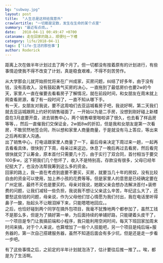 ```yaml
---
bg: "subway.jpg"
layout: post
title:  "人生总是这样给我意外"
crawlertitle: "一切都是定数，发生在生命的某个点里"
summary: "最近有点烦。。"
date:   2018-04-11 00:49:47 +0700
cataname: 走在回家的路上，顺便吐一下槽
category: life/2018-04-11
tags: ['life-生活的那些事']
author: Roderick
---
```

距离上次在做半年计划过去了两个月了。但一切都没有按着原有的计划进行，有些事情迫使我不得不改变了计划，真是稳食艰难，不得不刻苦劳作。


从大学那会儿就开始担忧将来在广州成家，买房问题，纠结了好多年，由于没有钱，没有高收入，没有鼓起勇气买房的决心，一直拖到了最低房价也要2w的今天，家里人一直在催要去看看房子了解情况，就在前段时间，和女朋友在周末就上网查看房源，看了有一段时间了，一直不知从哪下手。  
有一天，女朋友对我说，要不这周咱们去亚运城看房子吧，我说好啊，第二天我们就去亚运城跟网上约好的销售碰面了，一开始以为是二手房，没想到刚好碰上新楼盘在3月底要开盘，进去销售中心，两个销售噼里啪啦讲了很久，也去看了样品房等等，，然后一直催我们交保证金，2w抵8w的折扣，但是我和女朋友是第一次看房，不敢贸然地签合同，所以想和家里人商量商量，于是就没有马上答应，等出来之后再和家人沟通。  
出了销售中心，打电话跟家里人商量了一下，最后母亲决定下周过来一趟，一起再去看看具体，很快到了下周，母亲过来这边，休息了一晚后再过去看房，然后看完很快就交了认筹金，原本首付只需要几十万，由于实行了双合同，首付相当于要交100多w，这下把我们几个愁坏了，收入不是特别高，存款没有很多，父母已经年纪挺大了，也没办法帮我筹到这么多的资金。  
回家的路上，我一直在考虑到底要不要买，买房，就要当几十年的房奴，没有比较自由的资金可以使用，加上养小孩的花费等等。但是家里人的意思是已经确定要在广州定居，最终不买也是要买的。母亲对我说，她跟父亲会想办法解决首付+装修费的问题，让我们减轻一些负担，我说我不想让父亲这么辛苦，年纪这么大了，还要愁这些钱的问题，母亲说，作为父母他们甘心情愿为我们付出，我在电话里听得鼻子一酸，抬起头不让眼泪掉下来，只能嗯嗯地回应。。  
之后，也恰好碰到两个同学在搞外包项目，我毫不犹豫地两个都参加了，虽然工钱不是那么多，但是为了搞好第一单，为后面持续的单铺好路，只能硬着头皮干了，一个项目是专门让我搞前端和小程序，我只能利用空闲时间，每天下班回家加周末时间来搞，对于个人来说，也算增加了一些个人技能吧，另一个项目是纯后端+服务器的，第一次自己搭建服务器，虽然不知道后面会有多少坑，但是还是走一步看一步吧。  

有了这些事情之后，之前定的半年计划就泡汤了，估计要往后推一推了。。唉，都是为了生活啊。
